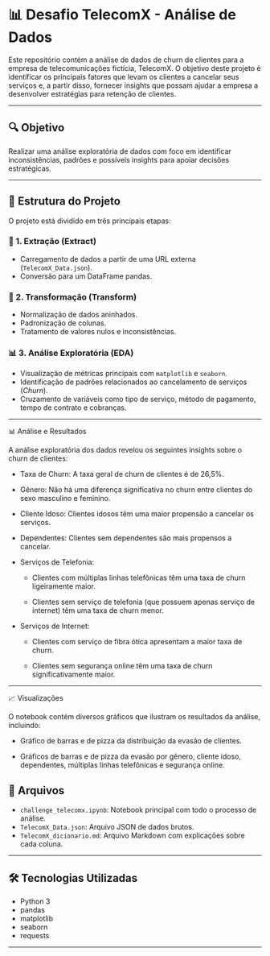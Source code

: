 # 📊 Desafio TelecomX - Análise de Dados

Este repositório contém a análise de dados de churn de clientes para a empresa de telecomunicações fictícia, TelecomX. O objetivo deste projeto é identificar os principais fatores que levam os clientes a cancelar seus serviços e, a partir disso, fornecer insights que possam ajudar a empresa a desenvolver estratégias para retenção de clientes.

---

## 🔍 Objetivo

Realizar uma análise exploratória de dados com foco em identificar inconsistências, padrões e possíveis insights para apoiar decisões estratégicas.

---

## 🧱 Estrutura do Projeto

O projeto está dividido em três principais etapas:

### 📌 1. Extração (Extract)
- Carregamento de dados a partir de uma URL externa (`TelecomX_Data.json`).
- Conversão para um DataFrame pandas.

### 🔧 2. Transformação (Transform)
- Normalização de dados aninhados.
- Padronização de colunas.
- Tratamento de valores nulos e inconsistências.

### 📊 3. Análise Exploratória (EDA)
- Visualização de métricas principais com `matplotlib` e `seaborn`.
- Identificação de padrões relacionados ao cancelamento de serviços (*Churn*).
- Cruzamento de variáveis como tipo de serviço, método de pagamento, tempo de contrato e cobranças.

---

📊 Análise e Resultados

A análise exploratória dos dados revelou os seguintes insights sobre o churn de clientes:

* Taxa de Churn: A taxa geral de churn de clientes é de 26,5%.

* Gênero: Não há uma diferença significativa no churn entre clientes do sexo masculino e feminino.

* Cliente Idoso: Clientes idosos têm uma maior propensão a cancelar os serviços.

* Dependentes: Clientes sem dependentes são mais propensos a cancelar.

* Serviços de Telefonia:

    * Clientes com múltiplas linhas telefônicas têm uma taxa de churn ligeiramente maior.

    * Clientes sem serviço de telefonia (que possuem apenas serviço de internet) têm uma taxa de churn menor.

* Serviços de Internet:

    * Clientes com serviço de fibra ótica apresentam a maior taxa de churn.

    * Clientes sem segurança online têm uma taxa de churn significativamente maior.
---

📈 Visualizações

O notebook contém diversos gráficos que ilustram os resultados da análise, incluindo:

* Gráfico de barras e de pizza da distribuição da evasão de clientes.

* Gráficos de barras e de pizza da evasão por gênero, cliente idoso, dependentes, múltiplas linhas telefônicas e segurança online.


## 📁 Arquivos

- `challenge_telecomx.ipynb`: Notebook principal com todo o processo de análise.
- `TelecomX_Data.json`: Arquivo JSON de dados brutos.
- `TelecomX_dicionario.md`: Arquivo Markdown com explicações sobre cada coluna.
---

## 🛠️ Tecnologias Utilizadas

- Python 3
- pandas
- matplotlib
- seaborn
- requests

---

